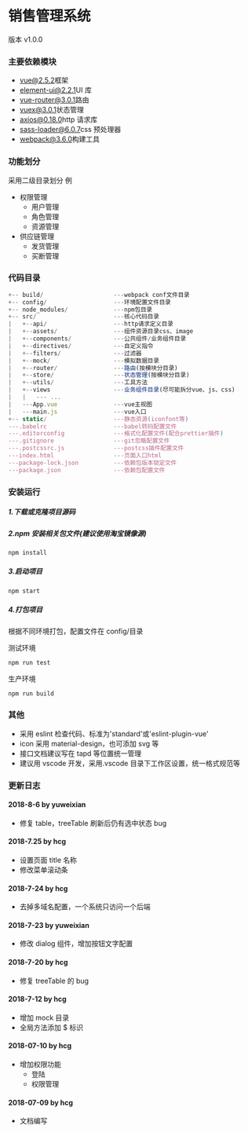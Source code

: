 # 销售管理系统

版本 v1.0.0

### 主要依赖模块

- [vue@2.5.2](https://cn.vuejs.org/)框架
- [element-ui@2.2.1](http://element-cn.eleme.io/#/zh-CN)UI 库
- [vue-router@3.0.1](https://router.vuejs.org/zh/)路由
- [vuex@3.0.1](https://vuex.vuejs.org/zh/)状态管理
- [axios@0.18.0](https://www.npmjs.com/package/axios)http 请求库
- [sass-loader@6.0.7](https://www.npmjs.com/package/sass-loader)css 预处理器
- [webpack@3.6.0](https://www.webpackjs.com/)构建工具

### 功能划分

采用二级目录划分
例

- 权限管理
  - 用户管理
  - 角色管理
  - 资源管理
- 供应链管理
  - 发货管理
  - 买断管理

### 代码目录

```js
+-- build/                    ---webpack conf文件目录
+-- config/                   ---环境配置文件目录
+-- node_modules/             ---npm包目录
+-- src/                      ---核心代码目录
|   +--api/                   ---http请求定义目录
|   +--assets/                ---组件资源目录css、image
|   +--components/            ---公共组件/业务组件目录
|   +--directives/            ---自定义指令
|   +--filters/               ---过滤器
|   +--mock/                  ---模拟数据目录
|   +--router/                ---路由(按模块分目录)
|   +--store/                 ---状态管理(按模块分目录)
|   +--utils/                 ---工具方法
|   +--views                  ---业务组件目录(尽可能拆分vue、js、css)
|   |   --- ...
|   ---App.vue                ---vue主视图
|   ---main.js                ---vue入口
+-- static/                   ---静态资源(iconfont等)
---.babelrc                   ---babel转码配置文件
---.editorconfig              ---格式化配置文件(配合prettier插件)
---.gitignore                 ---git忽略配置文件
---.postcssrc.js              ---postcss插件配置文件
---index.html                 ---页面入口html
---package-lock.json          ---依赖包版本锁定文件
---package.json               ---依赖包配置文件
```

### 安装运行

##### 1.下载或克隆项目源码

##### 2.npm 安装相关包文件(建议使用淘宝镜像源)

```js
npm install
```

##### 3.启动项目

```js
npm start
```

##### 4.打包项目

根据不同环境打包，配置文件在 config/目录

测试环境

```js
npm run test
```

生产环境

```js
npm run build
```

### 其他

- 采用 eslint 检查代码、标准为'standard'或'eslint-plugin-vue'
- icon 采用 material-design，也可添加 svg 等
- 接口文档建议写在 tapd 等位置统一管理
- 建议用 vscode 开发，采用.vscode 目录下工作区设置，统一格式规范等

### 更新日志

#### 2018-8-6 by yuweixian

- 修复 table，treeTable 刷新后仍有选中状态 bug

#### 2018-7.25 by hcg

- 设置页面 title 名称
- 修改菜单滚动条

#### 2018-7-24 by hcg

- 去掉多域名配置，一个系统只访问一个后端

#### 2018-7-23 by yuweixian

- 修改 dialog 组件，增加按钮文字配置

#### 2018-7-20 by hcg

- 修复 treeTable 的 bug

#### 2018-7-12 by hcg

- 增加 mock 目录
- 全局方法添加 $ 标识

#### 2018-07-10 by hcg

- 增加权限功能
  - 登陆
  - 权限管理

#### 2018-07-09 by hcg

- 文档编写
